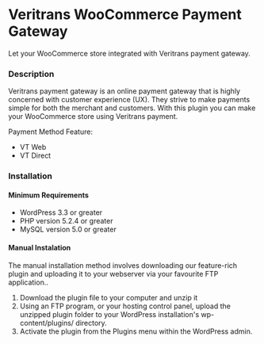 Veritrans WooCommerce Payment Gateway
=====================================

Let your WooCommerce store integrated with Veritrans payment gateway.

### Description

Veritrans payment gateway is an online payment gateway that is highly concerned with customer experience (UX). They strive to make payments simple for both the merchant and customers. With this plugin you can make your WooCommerce store using Veritrans payment.

Payment Method Feature:

- VT Web
- VT Direct

### Installation

#### Minimum Requirements

* WordPress 3.3 or greater
* PHP version 5.2.4 or greater
* MySQL version 5.0 or greater

#### Manual Instalation

The manual installation method involves downloading our feature-rich plugin and uploading it to your webserver via your favourite FTP application..

1. Download the plugin file to your computer and unzip it
2. Using an FTP program, or your hosting control panel, upload the unzipped plugin folder to your WordPress installation's wp-content/plugins/ directory.
3. Activate the plugin from the Plugins menu within the WordPress admin.